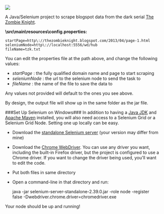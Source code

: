 ![](https://raw.github.com/scottoffen/selenium-tzk/master/tzk.jpg)

A Java/Selenium project to scrape blogspot data from the dark serial [The Zombie Knight](http://thezombieknight.blogspot.com).

**\src\main\resources\config.properties:**


    startPage=http\://thezombieknight.blogspot.com/2013/04/page-1.html
    seleniumNode=http\://localhost:5556/wd/hub
    fileName=tzk.txt

You can edit the properties file at the path above, and change the following values:

- *startPage* : the fully qualified domain name and page to start scraping
- *seleniumNode* : the url to the selenium node to send the task to
- *fileName* : the name of the file to save the data to

Any values not provided will default to the ones you see above.

By design, the output file will show up in the same folder as the jar file.


###Set Up Selenium on Windows###
In addition to having a [Java JDK](http://www.oracle.com/technetwork/java/javase/downloads/index.html) and [Apache Maven](http://maven.apache.org/download.cgi) installed, you will also need access to a Selenium Grid or a Selenium Grid Node.  Setting one up locally can be easy.

- Download the [standalone Selenium server](http://docs.seleniumhq.org/download/) (your version may differ from mine)
- Download the [Chrome WebDriver](https://code.google.com/p/chromedriver/).  You can use any driver you want, including the built-in Firefox driver, but the project is configured to use a Chrome driver. If you want to change the driver being used, you'll want to edit the code.
- Put both files in same directory
- Open a command-line in that directory and run:

    java -jar selenium-server-standalone-2.39.0.jar -role node -register false -Dwebdriver.chrome.driver=chromedriver.exe

Your node should be up and running!
